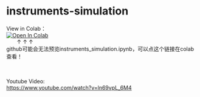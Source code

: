 # instruments-simulation

View in Colab：</br>
[![Open In Colab](https://colab.research.google.com/assets/colab-badge.svg)](https://colab.research.google.com/github/Nekoiii/instruments-simulation/blob/main/instruments_simulation.ipynb)
</br>
&nbsp;&nbsp;&nbsp;&nbsp;&nbsp;&nbsp;&nbsp;↑ ↑ ↑</br>
github可能会无法预览instruments_simulation.ipynb，可以点这个链接在colab查看！</br></br></br>

Youtube Video:</br>
https://www.youtube.com/watch?v=ln69vpL_6M4
